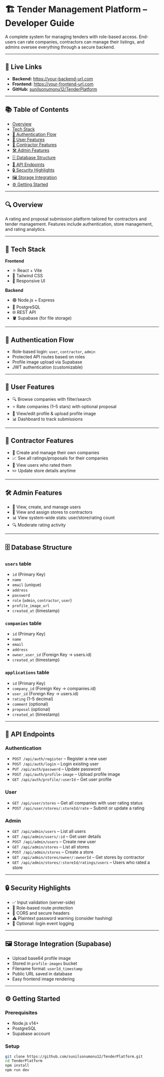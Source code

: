 # 🏗️ Tender Management Platform – Developer Guide

A complete system for managing tenders with role-based access. End-users can rate companies, contractors can manage their listings, and admins oversee everything through a secure backend.

---

## 🚀 Live Links

- **Backend:** https://your-backend-url.com  
- **Frontend:** https://your-frontend-url.com  
- **GitHub:** [sunilsonumonu12/TenderPlatform](https://github.com/sunilsonumonu12/TenderPlatform)

---

## 📚 Table of Contents

- [Overview](#overview)  
- [Tech Stack](#tech-stack)  
- [🔐 Authentication Flow](#-authentication-flow)  
- [👤 User Features](#-user-features)  
- [🏢 Contractor Features](#-contractor-features)  
- [🛠️ Admin Features](#️-admin-features)  
- [🗄️ Database Structure](#️-database-structure)  
- [🔗 API Endpoints](#-api-endpoints)  
- [🔒 Security Highlights](#-security-highlights)  
- [🖼️ Storage Integration](#️-storage-integration)  
- [⚙️ Getting Started](#️-getting-started)

---

## 🔍 Overview

A rating and proposal submission platform tailored for contractors and tender management. Features include authentication, store management, and rating analytics.

---

## 🧱 Tech Stack

**Frontend**

- ⚛️ React + Vite  
- 🎨 Tailwind CSS  
- 📱 Responsive UI

**Backend**

- 🟢 Node.js + Express  
- 🐘 PostgreSQL  
- 🌐 REST API  
- 🪣 Supabase (for file storage)

---

## 🔐 Authentication Flow

- Role-based login: `user`, `contractor`, `admin`  
- Protected API routes based on roles  
- Profile image upload via Supabase  
- JWT authentication (customizable)

---

## 👤 User Features

- 🔍 Browse companies with filter/search  
- ⭐ Rate companies (1–5 stars) with optional proposal  
- 📝 View/edit profile & upload profile image  
- 📊 Dashboard to track submissions

---

## 🏢 Contractor Features

- 🏪 Create and manage their own companies  
- 📈 See all ratings/proposals for their companies  
- 👥 View users who rated them  
- ✏️ Update store details anytime

---

## 🛠️ Admin Features

- 👥 View, create, and manage users  
- 🏪 View and assign stores to contractors  
- 📊 View system-wide stats: user/store/rating count  
- 🔍 Moderate rating activity

---

## 🗄️ Database Structure

### `users` table

- `id` (Primary Key)  
- `name`  
- `email` (unique)  
- `address`  
- `password`  
- `role` (`admin`, `contractor`, `user`)  
- `profile_image_url`  
- `created_at` (timestamp)

### `companies` table

- `id` (Primary Key)  
- `name`  
- `email`  
- `address`  
- `owner_user_id` (Foreign Key → users.id)  
- `created_at` (timestamp)

### `applications` table

- `id` (Primary Key)  
- `company_id` (Foreign Key → companies.id)  
- `user_id` (Foreign Key → users.id)  
- `rating` (1–5 decimal)  
- `comment` (optional)  
- `proposal` (optional)  
- `created_at` (timestamp)

---

## 🔗 API Endpoints

### Authentication

- `POST /api/auth/register` – Register a new user  
- `POST /api/auth/login` – Login existing user  
- `PUT /api/auth/password` – Update password  
- `POST /api/auth/profile-image` – Upload profile image  
- `GET /api/auth/profile/:userId` – Get user profile

### User

- `GET /api/user/stores` – Get all companies with user rating status  
- `POST /api/user/stores/:storeId/rate` – Submit or update a rating

### Admin

- `GET /api/admin/users` – List all users  
- `GET /api/admin/users/:id` – Get user details  
- `POST /api/admin/users` – Create new user  
- `GET /api/admin/stores` – List all stores  
- `POST /api/admin/stores` – Create a store  
- `GET /api/admin/stores/owner/:ownerId` – Get stores by contractor  
- `GET /api/admin/stores/:storeId/ratings/users` – Users who rated a store

---

## 🔒 Security Highlights

- ✅ Input validation (server-side)  
- 🔐 Role-based route protection  
- 🚫 CORS and secure headers  
- ⚠️ Plaintext password warning (consider hashing)  
- 🧪 Optional: login event logging

---

## 🖼️ Storage Integration (Supabase)

- Upload base64 profile image  
- Stored in `profile-images` bucket  
- Filename format: `userId_timestamp`  
- Public URL saved in database  
- Easy frontend image rendering

---

## ⚙️ Getting Started

### Prerequisites

- Node.js v14+  
- PostgreSQL  
- Supabase account

### Setup

```bash
git clone https://github.com/sunilsonumonu12/TenderPlatform.git
cd TenderPlatform
npm install
npm run dev
